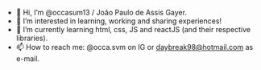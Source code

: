- 👋 Hi, I’m @occasum13 / João Paulo de Assis Gayer.
- 👀 I’m interested in learning, working and sharing experiences!
- 🌱 I’m currently learning html, css, JS and reactJS (and their respective libraries).
- 📫 How to reach me: @occa.svm on IG or daybreak98@hotmail.com as e-mail.
